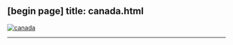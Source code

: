 [begin page]
 title: canada.html
----------------------------------------------------------

[ ![canada](/wp-content/uploads/2011/10/canada.jpg)](/wp-content/uploads/2011/10/canada.jpg)




----------------------------------------------------------
